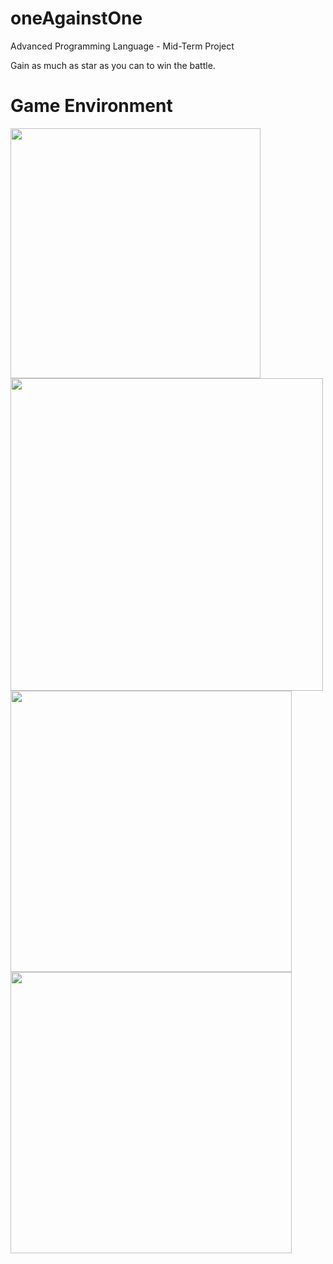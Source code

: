 # oneAgainstOne
Advanced Programming Language - Mid-Term Project

Gain as much as star as you can to win the battle.

# Game Environment
<img src="https://github.com/amirmohammadnsh/oneAgainstOne/blob/4c9de529f0115cace7905545d123090d27f2cb7d/Initialize_map.jpg" width="400"/> <img src="https://github.com/amirmohammadnsh/oneAgainstOne/blob/4c9de529f0115cace7905545d123090d27f2cb7d/start_battle.jpg" width="500"/>
<img src="https://github.com/amirmohammadnsh/oneAgainstOne/blob/4c9de529f0115cace7905545d123090d27f2cb7d/game_board.jpg" width="450"/> <img src="https://github.com/amirmohammadnsh/oneAgainstOne/blob/4c9de529f0115cace7905545d123090d27f2cb7d/game_ended.jpg" width="450"/>
